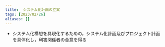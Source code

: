 ```yaml
---
title:  システム化計画の立案
tags: [2023/02/26]
aliases: []
---
```


- システム化構想を具現化するための，システム化計画及びプロジェクト計画を具体化し，利害関係者の合意を得る
